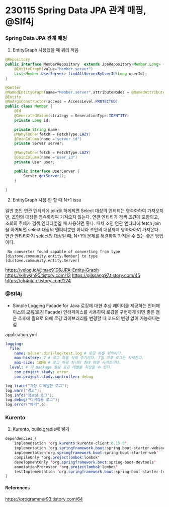# 230115 Spring Data JPA 관계 매핑, @Slf4j

### Spring Data JPA 관계 매핑

1. EntityGraph 사용했을 때
   쿼리 적음

```java
@Repository
public interface MemberRepository  extends JpaRepository<Member,Long> {
    @EntityGraph(value="Member.server")
    List<Member.UserServer> findAllServerByUserId(Long userId);
}
```

```java
@Getter
@NamedEntityGraph(name="Member.server",attributeNodes = @NamedAttributeNode("server"))
@Entity
@NoArgsConstructor(access = AccessLevel.PROTECTED)
public class Member {
    @Id
    @GeneratedValue(strategy = GenerationType.IDENTITY)
    private Long id;

    private String name;
    @ManyToOne(fetch = FetchType.LAZY)
    @JoinColumn(name ="server_id")
    private Server server;

    @ManyToOne(fetch = FetchType.LAZY)
    @JoinColumn(name ="user_id")
    private User user;

    public interface UserServer {
        Server getServer();
    }

}
```

2. EntityGraph 사용 안 할 때
   N+1 issu

일반 조인
연관 엔티티에 join을 하게되면 Select 대상의 엔티티는 영속화하여 가져오지만, 조인의 대상은 영속화하여 가져오지 않는다.
연관 엔티티가 검색 조건에 포함되고, 조회의 주체가 검색 엔티티뿐일 때 사용하면 좋다.
패치 조인
연관 엔티티에 fetch join을 하게되면 select 대상의 엔티티뿐만 아니라 조인의 대상까지 영속화하여 가져온다.
연관 엔티티까지 select의 대상일 때, N+1의 문제를 해결하여 가져올 수 있는 좋은 방법이다.

```
 No converter found capable of converting from type [distove.community.entity.Member] to type [distove.community.entity.Server]
```

https://velog.io/@max9106/JPA-Entity-Graph
https://kihwan95.tistory.com/12
https://gilssang97.tistory.com/45
https://ch4njun.tistory.com/274

### @Slf4j

- Simple Logging Facade for Java
  로깅에 대한 추상 레이어를 제공하는 인터페이스의 모음(로깅 Facade)
  인터페이스를 사용하여 로깅을 구현하게 되면 좋은 점은 추후에 필요로 의해 로깅 라이브러리를 변경할 때 코드의 변경 없이 가능하다는 점

application.yml

```yml
logging:
  file:
    name: ${user.dir}/log/test.log # 로깅 파일 위치이다.
    max-history: 7 # 로그 파일 삭제 주기이다. 7일 이후 로그는 삭제한다.
    max-size: 10MB # 로그 파일 하나당 최대 파일 사이즈이다.
  level: # 각 package 별로 로깅 레벨을 지정할 수 있다.
    com.project.study: error
    com.project.study.controller: debug
```

```java
log.trace("가장 디테일한 로그");
log.warn("경고");
log.info("정보성 로그");
log.debug("디버깅용 로그");
log.error("에러",e);
```

### Kurento

1. Kurento, build.gradle에 넣기

```java
dependencies {
    implementation 'org.kurento:kurento-client:6.15.0'
    implementation 'org.springframework.boot:spring-boot-starter-websocket'
    implementation'org.springframework.boot:spring-boot-starter-web'
    compileOnly 'org.projectlombok:lombok'
    developmentOnly 'org.springframework.boot:spring-boot-devtools'
    annotationProcessor 'org.projectlombok:lombok'
    testImplementation 'org.springframework.boot:spring-boot-starter-test'
}
```

#### References

https://programmer93.tistory.com/64
